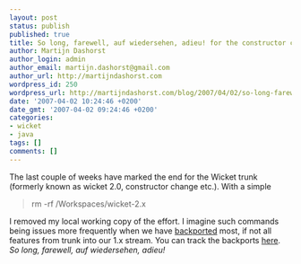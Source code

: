 ```yaml
---
layout: post
status: publish
published: true
title: So long, farewell, auf wiedersehen, adieu! for the constructor change
author: Martijn Dashorst
author_login: admin
author_email: martijn.dashorst@gmail.com
author_url: http://martijndashorst.com
wordpress_id: 250
wordpress_url: http://martijndashorst.com/blog/2007/04/02/so-long-farewell-auf-wiedersehen-adieu-for-the-constructor-change/
date: '2007-04-02 10:24:46 +0200'
date_gmt: '2007-04-02 09:24:46 +0200'
categories:
- wicket
- java
tags: []
comments: []
---
```

<p>The last couple of weeks have marked the end for the Wicket trunk (formerly known as wicket 2.0, constructor change etc.). With a simple</p>
<blockquote><p>rm -rf /Workspaces/wicket-2.x</p></blockquote>
<p>I removed my local working copy of the effort. I imagine such commands being issues more frequently when we have <a href="http://cwiki.apache.org/WICKET/backporting-features-from-trunk.html">backported</a> most, if not all features from trunk into our 1.x stream. You can track the backports <a href="http://cwiki.apache.org/WICKET/backporting-features-from-trunk.html">here</a>.<br />
<em>So long, farewell, auf wiedersehen, adieu!</em></p>
